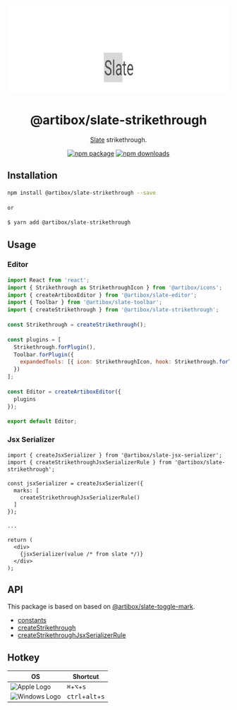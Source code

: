 <div align="center">
  <img
    src="https://raw.githubusercontent.com/ianstormtaylor/slate/master/docs/images/banner.png"
    height="200"
  />
</div>

<h1 align="center">@artibox/slate-strikethrough</h1>

<div align="center">

[Slate](https://github.com/ianstormtaylor/slate) strikethrough.

[![npm package](https://img.shields.io/npm/v/@artibox/slate-strikethrough.svg?maxAge=60)](https://www.npmjs.com/package/@artibox/slate-strikethrough)
[![npm downloads](https://img.shields.io/npm/dt/@artibox/slate-strikethrough.svg?maxAge=60)](https://www.npmjs.com/package/@artibox/slate-strikethrough)

</div>

## Installation

```bash
npm install @artibox/slate-strikethrough --save

or

$ yarn add @artibox/slate-strikethrough
```

## Usage

### Editor

```js
import React from 'react';
import { Strikethrough as StrikethroughIcon } from '@artibox/icons';
import { createArtiboxEditor } from '@artibox/slate-editor';
import { Toolbar } from '@artibox/slate-toolbar';
import { createStrikethrough } from '@artibox/slate-strikethrough';

const Strikethrough = createStrikethrough();

const plugins = [
  Strikethrough.forPlugin(),
  Toolbar.forPlugin({
    expandedTools: [{ icon: StrikethroughIcon, hook: Strikethrough.forToolHook() }]
  })
];

const Editor = createArtiboxEditor({
  plugins
});

export default Editor;
```

### Jsx Serializer

```tsx
import { createJsxSerializer } from '@artibox/slate-jsx-serializer';
import { createStrikethroughJsxSerializerRule } from '@artibox/slate-strikethrough';

const jsxSerializer = createJsxSerializer({
  marks: [
    createStrikethroughJsxSerializerRule()
  ]
});

...

return (
  <div>
    {jsxSerializer(value /* from slate */)}
  </div>
);
```

## API

This package is based on based on [@artibox/slate-toggle-mark](../slate-toggle-mark/README.md).

- [constants](./src/constants.ts)
- [createStrikethrough](./src/strikethrough.ts)
- [createStrikethroughJsxSerializerRule](./src/jsx-serializer.ts)

## Hotkey

| OS                       | Shortcut                                    |
| ------------------------ | ------------------------------------------- |
| ![Apple Logo][apple]     | <kbd>⌘</kbd>+<kbd>⌥</kbd>+<kbd>s</kbd>      |
| ![Windows Logo][windows] | <kbd>ctrl</kbd>+<kbd>alt</kbd>+<kbd>s</kbd> |

[apple]: https://cdn2.iconfinder.com/data/icons/designer-skills/128/apple-ios-system-platform-os-mac-linux-48.png
[windows]: https://cdn2.iconfinder.com/data/icons/designer-skills/128/windows-48.png

